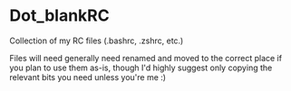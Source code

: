 # Dot_blankRC
 Collection of my RC files (.bashrc, .zshrc, etc.) 

Files will need generally need renamed and moved to the correct place if you plan to use them as-is, though I'd highly suggest only copying the relevant bits you need unless you're me :) 
